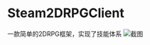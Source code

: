 # Steam2DRPGClient
 一款简单的2DRPG框架，实现了技能体系
![截图](https://workbooko1.oss-cn-hangzhou.aliyuncs.com/uPic/QQ20220806-171547@2x.png)